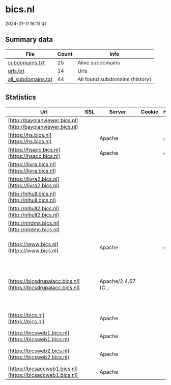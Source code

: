 # bics.nl
*2024-01-11 16:13:41*
## Summary data
| File       | Count | Info |
|------------|-------|------|
|[subdomains.txt](/data/bics.nl/subdomains.txt)|25|Alive subdomains|
|[urls.txt](/data/bics.nl/urls.txt)|14|Urls|
|[all_subdomains.txt](/data/bics.nl/all_subdomains.txt)|44|All found subdomains (history)|
## Statistics
| Url | SSL | Server | Cookie | HSTS | CSP | XFO | XXP | RP | Tech |Title |
|------------|-------|------|------|------|------|------|------|------|------|------|
|[http://bayplanviewer.bics.nl](http://bayplanviewer.bics.nl)| || | | | | | 3:white_check_mark: |||
|[https://hs.bics.nl](https://hs.bics.nl)| |Apache| |:white_check_mark: | | 1:white_check_mark: | 2:white_check_mark: | 3:white_check_mark: |Apache HTTP Server HSTS|302 Found|
|[https://hsacc.bics.nl](https://hsacc.bics.nl)| |Apache| |:white_check_mark: | | 1:white_check_mark: | 2:white_check_mark: | 3:white_check_mark: |Apache HTTP Server HSTS|302 Found|
|[https://livra.bics.nl](https://livra.bics.nl)| || | | | | | 3:white_check_mark: |||
|[https://livra2.bics.nl](https://livra2.bics.nl)| || | | | | | 3:white_check_mark: |HSTS||
|[http://nlhull.bics.nl](http://nlhull.bics.nl)| || | | | | | 3:white_check_mark: |||
|[http://nlhull2.bics.nl](http://nlhull2.bics.nl)| || | | | | | 3:white_check_mark: |||
|[http://nlrdms.bics.nl](http://nlrdms.bics.nl)| || | | | | | 3:white_check_mark: |||
|[https://www.bics.nl](https://www.bics.nl)| |Apache| |:white_check_mark: | | 1:white_check_mark: | 2:white_check_mark: | 3:white_check_mark: |Apache HTTP Server Drupal:7 HSTS PHP:7.2.24|Welkom op de BIC...|
|[https://bicsdrupalacc.bics.nl](https://bicsdrupalacc.bics.nl)| |Apache/2.4.57 (C...| | | | | | 3:white_check_mark: |Apache HTTP Server:2.4.57 CentOS Drupal:10 OpenSSL:3.0.7 PHP:8.1.14 SDL Tridion|Home | BICS-webs...|
|[https://bics.nl](https://bics.nl)| |Apache| | | | | | 3:white_check_mark: |Apache HTTP Server|HTTP Server Test...|
|[https://bicsweb1.bics.nl](https://bicsweb1.bics.nl)| |Apache| | | | | | 3:white_check_mark: |Apache HTTP Server HSTS|302 Found|
|[https://bicsweb2.bics.nl](https://bicsweb2.bics.nl)| |Apache| | | | | | 3:white_check_mark: |Apache HTTP Server|HTTP Server Test...|
|[https://bicsaccweb1.bics.nl](https://bicsaccweb1.bics.nl)| |Apache| | | | | | 3:white_check_mark: |Apache HTTP Server HSTS|302 Found|